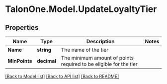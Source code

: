 
# TalonOne.Model.UpdateLoyaltyTier

## Properties

Name | Type | Description | Notes
------------ | ------------- | ------------- | -------------
**Name** | **string** | The name of the tier | 
**MinPoints** | **decimal** | The minimum amount of points required to be eligible for the tier | 

[[Back to Model list]](../README.md#documentation-for-models)
[[Back to API list]](../README.md#documentation-for-api-endpoints)
[[Back to README]](../README.md)


